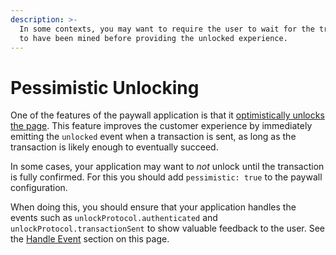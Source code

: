 ```yaml
---
description: >-
  In some contexts, you may want to require the user to wait for the transaction
  to have been mined before providing the unlocked experience.
---
```


# Pessimistic Unlocking

One of the features of the paywall application is that it [optimistically unlocks the page](https://unlock-protocol.com/blog/hello-optimistic-unlocking/). This feature improves the customer experience by immediately emitting the `unlocked` event when a transaction is sent, as long as the transaction is likely enough to eventually succeed.

In some cases, your application may want to _not_ unlock until the transaction is fully confirmed. For this you should add `pessimistic: true` to the paywall configuration.

When doing this, you should ensure that your application handles the events such as `unlockProtocol.authenticated` and `unlockProtocol.transactionSent` to show valuable feedback to the user. See the [Handle Event](https://docs.unlock-protocol.com/getting-started/locking-page#handle-events) section on this page.



